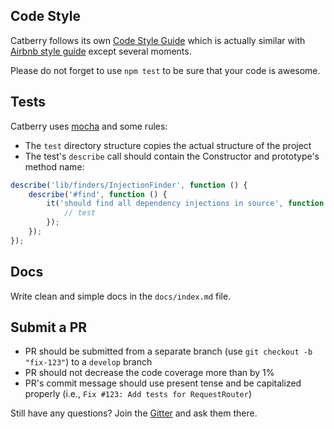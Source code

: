 ## Code Style
Catberry follows its own [Code Style Guide](https://github.com/catberry/catberry/blob/7.1.0/docs/code-style-guide.md) 
which is actually similar with [Airbnb style guide](https://github.com/airbnb/javascript/tree/master/es5) except several moments.

Please do not forget to use `npm test` to be sure that your code is awesome. 

## Tests
Catberry uses [mocha](https://www.npmjs.org/package/mocha) and some rules:

* The `test` directory structure copies the actual structure of the project 
* The test's `describe` call should contain the Constructor 
and prototype's method name:
```javascript
describe('lib/finders/InjectionFinder', function () {
	describe('#find', function () {
		it('should find all dependency injections in source', function (done) {
			// test
		});
	});
});
``` 

## Docs
Write clean and simple docs in the `docs/index.md` file.

## Submit a PR
* PR should be submitted from a separate branch (use `git checkout -b "fix-123"`) to a `develop` branch
* PR should not decrease the code coverage more than by 1%
* PR's commit message should use present tense and be capitalized properly (i.e., `Fix #123: Add tests for RequestRouter`)

Still have any questions? Join the [Gitter](https://gitter.im/catberry/catberry) and ask them there.